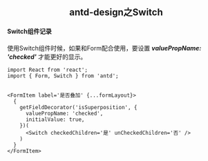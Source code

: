 <h2 align="center">antd-design之Switch</h2>

#### Switch组件记录

使用Switch组件时候，如果和Form配合使用，要设置 ***valuePropName: 'checked'*** 才能更好的显示。


```
import React from 'react';
import { Form, Switch } from 'antd';


<FormItem label='是否叠加' {...formLayout}>
  {
    getFieldDecorator('isSuperposition', {
      valuePropName: 'checked',
      initialValue: true,
    })(
      <Switch checkedChildren='是' unCheckedChildren='否' />
    )
  }
</FormItem>
```